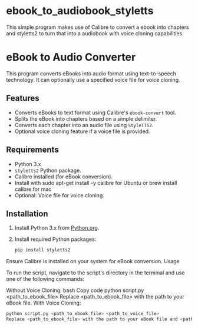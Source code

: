 # ebook_to_audiobook_styletts
This simple program makes use of Calibre to convert a ebook into chapters and styletts2 to turn that into a audiobook with voice cloning capabilities 


# eBook to Audio Converter

This program converts eBooks into audio format using text-to-speech technology. It can optionally use a specified voice file for voice cloning.

## Features

- Converts eBooks to text format using Calibre's `ebook-convert` tool.
- Splits the eBook into chapters based on a simple delimiter.
- Converts each chapter into an audio file using `StyleTTS2`.
- Optional voice cloning feature if a voice file is provided.

## Requirements

- Python 3.x
- `styletts2` Python package.
- Calibre installed (for eBook conversion).
- Install with sudo apt-get install -y calibre for Ubuntu or brew install calibre for mac
- Optional: Voice file for voice cloning.

## Installation

1. Install Python 3.x from [Python.org](https://www.python.org/downloads/).
2. Install required Python packages:
   
   ```bash
   pip install styletts2
Ensure Calibre is installed on your system for eBook conversion.
Usage

To run the script, navigate to the script's directory in the terminal and use one of the following commands:

Without Voice Cloning:
bash
Copy code
python script.py <path_to_ebook_file>
Replace <path_to_ebook_file> with the path to your eBook file.
With Voice Cloning:
   ```bash
python script.py <path_to_ebook_file> <path_to_voice_file>
Replace <path_to_ebook_file> with the path to your eBook file and <path_to_voice_file> with the path to the voice file for cloning.
